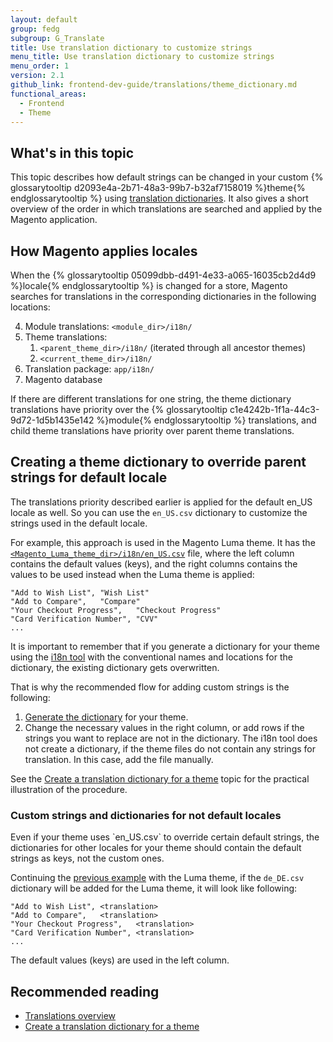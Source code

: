 ```yaml
---
layout: default
group: fedg
subgroup: G_Translate
title: Use translation dictionary to customize strings
menu_title: Use translation dictionary to customize strings
menu_order: 1
version: 2.1
github_link: frontend-dev-guide/translations/theme_dictionary.md
functional_areas:
  - Frontend
  - Theme
---
```


<h2>What's in this topic</h2>

This topic describes how default strings can be changed in your custom {% glossarytooltip d2093e4a-2b71-48a3-99b7-b32af7158019 %}theme{% endglossarytooltip %} using <a href="{{page.baseurl}}frontend-dev-guide/translations/xlate.html#translate_terms">translation dictionaries</a>. It also gives a short overview of the order in which translations are searched and applied by the Magento application.

<h2>How Magento applies locales</h2>

When the {% glossarytooltip 05099dbb-d491-4e33-a065-16035cb2d4d9 %}locale{% endglossarytooltip %} is changed for a store, Magento searches for translations in the corresponding dictionaries in the following locations:

4. Module translations: `<module_dir>/i18n/`
4. Theme translations: 
	1. `<parent_theme_dir>/i18n/` (iterated through all ancestor themes)
	2. `<current_theme_dir>/i18n/`
4. Translation package: `app/i18n/`
5. Magento database

If there are different translations for one string, the theme dictionary translations have priority over the {% glossarytooltip c1e4242b-1f1a-44c3-9d72-1d5b1435e142 %}module{% endglossarytooltip %} translations, and child theme translations have priority over parent theme translations.

<h2>Creating a theme dictionary to override parent strings for default locale</h2>

The translations priority described earlier is applied for the default en_US locale as well. So you can use the `en_US.csv` dictionary to customize the strings used in the default locale.

<span id="luma_example">For example, this approach is used in the Magento Luma theme. It has the 
<a href="{{site.mage2000url}}app/design/frontend/Magento/luma/i18n/en_US.csv"><code>&lt;Magento_Luma_theme_dir&gt;/i18n/en_US.csv</code></a> file, where the left column contains the default values (keys), and the right columns contains the values to be used instead when the Luma theme is applied:
</span>

    "Add to Wish List",	"Wish List"
    "Add to Compare",	"Compare"
    "Your Checkout Progress",	"Checkout Progress"
    "Card Verification Number",	"CVV"
    ...

It is important to remember that if you generate a dictionary for your theme using the <a href="{{page.baseurl}}config-guide/cli/config-cli-subcommands-i18n.html#config-cli-subcommands-xlate-dict">i18n tool</a> with the conventional names and locations for the dictionary, the existing dictionary gets overwritten. 

That is why the recommended flow for adding custom strings is the following:

1. <a href="{{page.baseurl}}config-guide/cli/config-cli-subcommands-i18n.html#config-cli-subcommands-xlate-dict">Generate the dictionary</a> for your theme.
2. Change the necessary values in the right column, or add rows if the strings you want to replace are not in the dictionary. The i18n tool does not create a dictionary, if the theme files do not contain any strings for translation. In this case, add the file manually. 

See the <a href="{{page.baseurl}}frontend-dev-guide/translations/translate_practice.html">Create a translation dictionary for a theme</a> topic for the practical illustration of the  procedure.



<h3>Custom strings and dictionaries for not default locales</h3>
Even if your theme uses `en_US.csv` to override certain default strings, the dictionaries for other locales for your theme should contain the default strings as keys, not the custom ones. 

Continuing the <a href="#luma_example">previous example</a> with the Luma theme, if the `de_DE.csv` dictionary will be added for the Luma theme, it will look like following:

    "Add to Wish List",	<translation>
    "Add to Compare",	<translation>
    "Your Checkout Progress",	<translation>
    "Card Verification Number",	<translation>
    ...

The default values (keys) are used in the left column.

## Recommended reading ##
- <a href="{{page.baseurl}}frontend-dev-guide/translations/xlate.html">Translations overview</a>
-  <a href="{{page.baseurl}}frontend-dev-guide/translations/translate_practice.html">Create a translation dictionary for a theme</a>
